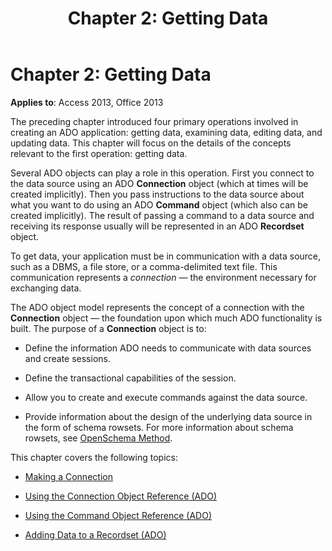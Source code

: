 ﻿---
title: 'Chapter 2: Getting Data'
TOCTitle: 'Chapter 2: Getting Data'
ms:assetid: 72d097e1-9284-cc27-fd48-e6bbb6a2a543
ms:mtpsurl: https://msdn.microsoft.com/library/JJ249465(v=office.15)
ms:contentKeyID: 48545619
ms.date: 09/18/2015
mtps_version: v=office.15
---

# Chapter 2: Getting Data


**Applies to**: Access 2013, Office 2013

The preceding chapter introduced four primary operations involved in creating an ADO application: getting data, examining data, editing data, and updating data. This chapter will focus on the details of the concepts relevant to the first operation: getting data.

Several ADO objects can play a role in this operation. First you connect to the data source using an ADO **Connection** object (which at times will be created implicitly). Then you pass instructions to the data source about what you want to do using an ADO **Command** object (which also can be created implicitly). The result of passing a command to a data source and receiving its response usually will be represented in an ADO **Recordset** object.

To get data, your application must be in communication with a data source, such as a DBMS, a file store, or a comma-delimited text file. This communication represents a *connection* — the environment necessary for exchanging data.

The ADO object model represents the concept of a connection with the **Connection** object — the foundation upon which much ADO functionality is built. The purpose of a **Connection** object is to:

  - Define the information ADO needs to communicate with data sources and create sessions.

  - Define the transactional capabilities of the session.

  - Allow you to create and execute commands against the data source.

  - Provide information about the design of the underlying data source in the form of schema rowsets. For more information about schema rowsets, see [OpenSchema Method](openschema-method-ado.md).

This chapter covers the following topics:

  - [Making a Connection](making-a-connection.md)

  - [Using the Connection Object Reference (ADO)](using-the-connection-object-access.md)

  - [Using the Command Object Reference (ADO)](using-the-command-object-access.md)

  - [Adding Data to a Recordset (ADO)](adding-data-to-a-recordset.md)